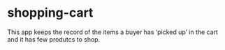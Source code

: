 # shopping-cart
This app keeps the record of the items a buyer has ‘picked up’ in the cart and it has few produtcs to shop.
